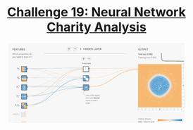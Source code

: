 

<h1 align="center"><u>Challenge 19: Neural Network Charity Analysis</u></h1>


<p align="center">
  <img width="400" src="https://github.com/LindsayTeeters/Challenge-19_Neural_Network_Charity_Analysis/blob/main/Resources/tensorflow.png">
</p>
